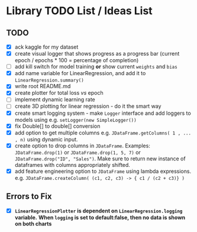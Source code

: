 # Library TODO List / Ideas List

## TODO
- [x] ack kaggle for my dataset
- [x] create visual logger that shows progress as a progress bar (current epoch / epochs * 100 = percentage of completion)
- [ ] add kill switch for model training **or** show current `weights` and `bias`
- [x] add name variable for LinearRegression, and add it to `LinearRegression.summary()`
- [x] write root README.md
- [x] create plotter for total loss *vs* epoch
- [ ] implement dynamic learning rate
- [ ] create 3D plotting for linear regression - do it the smart way
- [x] create smart logging system - make `Logger` interface and add loggers to models using e.g. `setLogger(new SimpleLogger())`
- [x] fix Double[] to double[] conversion
- [x] add option to get multiple columns e.g. `JDataFrame.getColumns( 1 , ... , n)` using dynamic input.
- [x] create option to drop columns in `JDataFrame`. Examples: `JDataFrame.drop(1)` or `JDataFrame.drop(1, 5, 7)` or `JDataFrame.drop("ID", "Sales")`. Make sure to return new instance of dataframes with columns appropriately shifted. 
- [x] add feature engineering option to `JDataFrame` using lambda expressions. e.g. `JDataFrame.createColumn( (c1, c2, c3) -> { c1 / (c2 + c3)} )` 

## Errors to Fix
- [x] **`LinearRegressionPlotter` is dependent on `LinearRegression.logging` variable.**  **When `logging` is set to default:false, then no data is shown on both charts**
